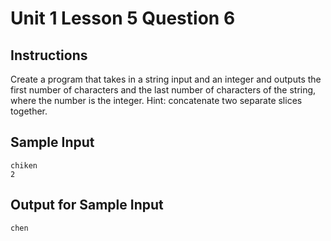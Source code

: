 # Unit 1 Lesson 5 Question 6

## Instructions
Create a program that takes in a string input and an integer and outputs the first number of characters and the last number of characters of the string, where the number is the integer. Hint: concatenate two separate slices together.

## Sample Input

```
chiken
2
```

## Output for Sample Input

```
chen
```